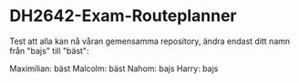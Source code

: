 # DH2642-Exam-Routeplanner

Test att alla kan nå våran gemensamma repository,
ändra endast ditt namn från "bajs" till "bäst":

Maximilian: bäst
Malcolm: bäst
Nahom: bajs
Harry: bajs
